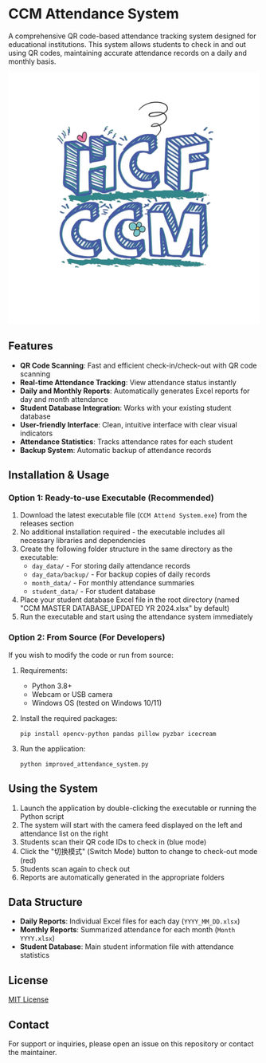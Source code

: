 # CCM Attendance System

A comprehensive QR code-based attendance tracking system designed for educational institutions. This system allows students to check in and out using QR codes, maintaining accurate attendance records on a daily and monthly basis.

![CCM Attendance System](CCMLogo.png)

## Features

- **QR Code Scanning**: Fast and efficient check-in/check-out with QR code scanning
- **Real-time Attendance Tracking**: View attendance status instantly
- **Daily and Monthly Reports**: Automatically generates Excel reports for day and month attendance
- **Student Database Integration**: Works with your existing student database
- **User-friendly Interface**: Clean, intuitive interface with clear visual indicators
- **Attendance Statistics**: Tracks attendance rates for each student
- **Backup System**: Automatic backup of attendance records

## Installation & Usage

### Option 1: Ready-to-use Executable (Recommended)

1. Download the latest executable file (`CCM Attend System.exe`) from the releases section
2. No additional installation required - the executable includes all necessary libraries and dependencies
3. Create the following folder structure in the same directory as the executable:
   - `day_data/` - For storing daily attendance records
   - `day_data/backup/` - For backup copies of daily records
   - `month_data/` - For monthly attendance summaries
   - `student_data/` - For student database
4. Place your student database Excel file in the root directory (named "CCM MASTER DATABASE_UPDATED YR 2024.xlsx" by default)
5. Run the executable and start using the attendance system immediately

### Option 2: From Source (For Developers)

If you wish to modify the code or run from source:

1. Requirements:
   - Python 3.8+
   - Webcam or USB camera
   - Windows OS (tested on Windows 10/11)

2. Install the required packages:
   ```
   pip install opencv-python pandas pillow pyzbar icecream
   ```

3. Run the application:
   ```
   python improved_attendance_system.py
   ```

## Using the System

1. Launch the application by double-clicking the executable or running the Python script
2. The system will start with the camera feed displayed on the left and attendance list on the right
3. Students scan their QR code IDs to check in (blue mode)
4. Click the "切换模式" (Switch Mode) button to change to check-out mode (red)
5. Students scan again to check out
6. Reports are automatically generated in the appropriate folders

## Data Structure

- **Daily Reports**: Individual Excel files for each day (`YYYY_MM_DD.xlsx`)
- **Monthly Reports**: Summarized attendance for each month (`Month YYYY.xlsx`)
- **Student Database**: Main student information file with attendance statistics

## License

[MIT License](LICENSE)

## Contact

For support or inquiries, please open an issue on this repository or contact the maintainer.